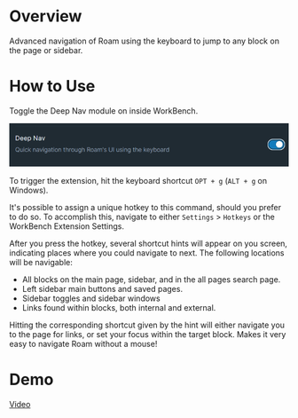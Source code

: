 # Overview

Advanced navigation of Roam using the keyboard to jump to any block on the page or sidebar.

# How to Use

Toggle the Deep Nav module on inside WorkBench.

![](media/toggle-deep-nav.png)

To trigger the extension, hit the keyboard shortcut `OPT + g` (`ALT + g` on Windows).

It's possible to assign a unique hotkey to this command, should you prefer to do so. To accomplish this, navigate to either `Settings` > `Hotkeys` or the WorkBench Extension Settings.

After you press the hotkey, several shortcut hints will appear on you screen, indicating places where you could navigate to next. The following locations will be navigable:

- All blocks on the main page, sidebar, and in the all pages search page.
- Left sidebar main buttons and saved pages.
- Sidebar toggles and sidebar windows
- Links found within blocks, both internal and external.

Hitting the corresponding shortcut given by the hint will either navigate you to the page for links, or set your focus within the target block. Makes it very easy to navigate Roam without a mouse!

# Demo

[Video](https://www.youtube.com/watch?v=tb_6HdAhZwo)
